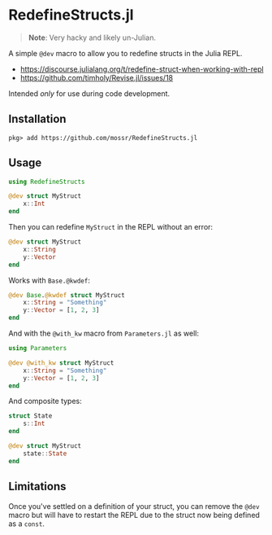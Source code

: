 # RedefineStructs.jl

> **Note**: Very hacky and likely un-Julian.

A simple `@dev` macro to allow you to redefine structs in the Julia REPL.
- https://discourse.julialang.org/t/redefine-struct-when-working-with-repl
- https://github.com/timholy/Revise.jl/issues/18

Intended _only_ for use during code development.

## Installation
```
pkg> add https://github.com/mossr/RedefineStructs.jl
```

## Usage

```julia
using RedefineStructs

@dev struct MyStruct
    x::Int
end
```

Then you can redefine `MyStruct` in the REPL without an error:

```julia
@dev struct MyStruct
    x::String
    y::Vector
end
```

Works with `Base.@kwdef`:
```julia
@dev Base.@kwdef struct MyStruct
    x::String = "Something"
    y::Vector = [1, 2, 3]
end
```

And with the `@with_kw` macro from `Parameters.jl` as well:
```julia
using Parameters

@dev @with_kw struct MyStruct
    x::String = "Something"
    y::Vector = [1, 2, 3]
end
```

And composite types:
```julia
struct State
    s::Int
end

@dev struct MyStruct
    state::State
end
```

## Limitations

Once you've settled on a definition of your struct, you can remove the `@dev` macro but will have to restart the REPL due to the struct now being defined as a `const`.

